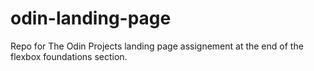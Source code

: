 # odin-landing-page
Repo for The Odin Projects landing page assignement at the end of the
flexbox foundations section.
